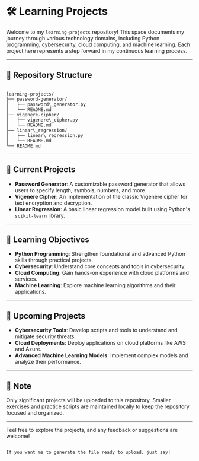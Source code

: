 
# 🛠️ Learning Projects

Welcome to my `learning-projects` repository! This space documents my journey through various technology domains, including Python programming, cybersecurity, cloud computing, and machine learning. Each project here represents a step forward in my continuous learning process.

---

## 📁 Repository Structure

```

learning-projects/
├── password-generator/
│   ├── password\_generator.py
│   └── README.md
├── vigenere-cipher/
│   ├── vigenere\_cipher.py
│   └── README.md
├── linear\_regression/
│   ├── linear\_regression.py
│   └── README.md
└── README.md

```

---

## 📌 Current Projects

- **Password Generator**: A customizable password generator that allows users to specify length, symbols, numbers, and more.
- **Vigenère Cipher**: An implementation of the classic Vigenère cipher for text encryption and decryption.
- **Linear Regression**: A basic linear regression model built using Python's `scikit-learn` library.

---

## 🎯 Learning Objectives

- **Python Programming**: Strengthen foundational and advanced Python skills through practical projects.
- **Cybersecurity**: Understand core concepts and tools in cybersecurity.
- **Cloud Computing**: Gain hands-on experience with cloud platforms and services.
- **Machine Learning**: Explore machine learning algorithms and their applications.

---

## 🚀 Upcoming Projects

- **Cybersecurity Tools**: Develop scripts and tools to understand and mitigate security threats.
- **Cloud Deployments**: Deploy applications on cloud platforms like AWS and Azure.
- **Advanced Machine Learning Models**: Implement complex models and analyze their performance.

---

## 📌 Note

Only significant projects will be uploaded to this repository. Smaller exercises and practice scripts are maintained locally to keep the repository focused and organized.

---

Feel free to explore the projects, and any feedback or suggestions are welcome!
```

If you want me to generate the file ready to upload, just say!

